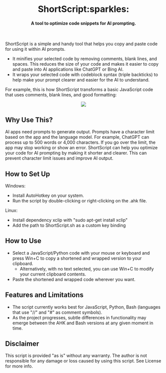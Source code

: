<h1 align="center">ShortScript:sparkles:</h1>

#### <p align="center">A tool to optimize code snippets for AI prompting.</p><br>

ShortScript is a simple and handy tool that helps you copy and paste code for using it within AI prompts.

- It minifies your selected code by removing comments, blank lines, and spaces. This reduces the size of your code and makes it easier to copy and paste into AI applications like ChatGPT or Bing AI.
- It wraps your selected code with codeblock syntax (triple backticks) to help make your prompt clearer and easier for the AI to understand.

For example, this is how ShortScript transforms a basic JavaScript code that uses comments, blank lines, and good formatting:

<p align="center">
<img src="https://user-images.githubusercontent.com/105183376/235229706-9de3705f-ba5a-4d35-8626-2312593540dc.png" />
</p>

## Why Use This?

AI apps need prompts to generate output. Prompts have a character limit based on the app and the language model. For example, ChatGPT can process up to 500 words or 4,000 characters. If you go over the limit, the app may stop working or show an error. ShortScript can help you optimize your code for AI prompting by making it shorter and clearer. This can prevent character limit issues and improve AI output.

## How to Set Up

Windows:
- Install AutoHotkey on your system.
- Run the script by double-clicking or right-clicking on the .ahk file.

Linux:
- Install dependency xclip with "sudo apt-get install xclip"
- Add the path to ShortScript.sh as a custom key binding


## How to Use

- Select a JavaScript/Python code with your mouse or keyboard and press Win+C to copy a shortened and wrapped version to your clipboard.
  - Alternatively, with no text selected, you can use Win+C to modify your current clipboard contents.
- Paste the shortened and wrapped code wherever you want.


## Features and Limitations

- The script currently works best for JavaScript, Python, Bash (languages that use "//" and "#" as comment symbols).
- As the project progresses, subtle differences in functionality may emerge between the AHK and Bash versions at any given moment in time.

## Disclaimer

This script is provided "as is" without any warranty. The author is not responsible for any damage or loss caused by using this script. See License for more info.

